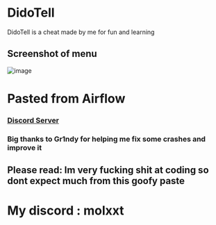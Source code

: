 # DidoTell
DidoTell is a cheat made by me for fun and learning 

## Screenshot of menu
![image](https://github.com/VegifZyx/DidoTell/assets/106395552/e70f2616-6b0f-4057-8513-6f57c0232918)

# Pasted from Airflow

### [Discord Server](https://discord.gg/7fCBQDHv66)

### Big thanks to Gr1ndy for helping me fix some crashes and improve it

## Please read: Im very fucking shit at coding so dont expect much from this goofy paste

# My discord : molxxt
